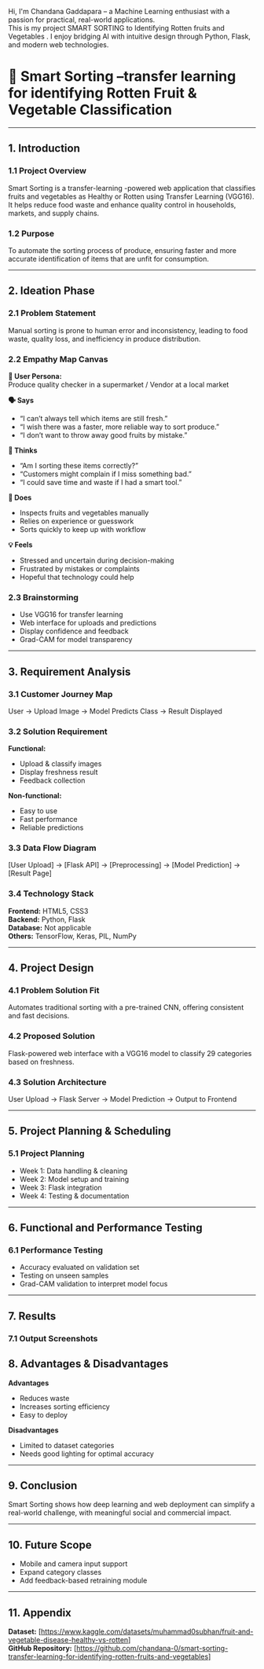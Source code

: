Hi, I'm Chandana Gaddapara  – a Machine Learning enthusiast with a passion for practical, real-world applications.  
This is my project SMART SORTING to Identifying Rotten fruits and Vegetables . 
I enjoy bridging AI with intuitive design through Python, Flask, and modern web technologies.

# 🚀 Smart Sorting –transfer learning for identifying Rotten Fruit & Vegetable Classification

---

## 1. Introduction

### 1.1 Project Overview  
Smart Sorting is a transfer-learning -powered web application that classifies fruits and vegetables as Healthy or Rotten using Transfer Learning (VGG16). It helps reduce food waste and enhance quality control in households, markets, and supply chains.

### 1.2 Purpose  
To automate the sorting process of produce, ensuring faster and more accurate identification of items that are unfit for consumption.

---

## 2. Ideation Phase

### 2.1 Problem Statement  
Manual sorting is prone to human error and inconsistency, leading to food waste, quality loss, and inefficiency in produce distribution.

### 2.2 Empathy Map Canvas  
**👤 User Persona:**  
Produce quality checker in a supermarket / Vendor at a local market

**🗣️ Says**  
- “I can’t always tell which items are still fresh.”  
- “I wish there was a faster, more reliable way to sort produce.”  
- “I don’t want to throw away good fruits by mistake.”

**💭 Thinks**  
- “Am I sorting these items correctly?”  
- “Customers might complain if I miss something bad.”  
- “I could save time and waste if I had a smart tool.”

**🤲 Does**  
- Inspects fruits and vegetables manually  
- Relies on experience or guesswork  
- Sorts quickly to keep up with workflow

**💡 Feels**  
- Stressed and uncertain during decision-making  
- Frustrated by mistakes or complaints  
- Hopeful that technology could help

### 2.3 Brainstorming  
- Use VGG16 for transfer learning  
- Web interface for uploads and predictions  
- Display confidence and feedback  
- Grad-CAM for model transparency

---

## 3. Requirement Analysis

### 3.1 Customer Journey Map  
User → Upload Image → Model Predicts Class → Result Displayed 

### 3.2 Solution Requirement  
**Functional:**  
- Upload & classify images  
- Display freshness result  
- Feedback collection

**Non-functional:**  
- Easy to use  
- Fast performance  
- Reliable predictions

### 3.3 Data Flow Diagram  
[User Upload] → [Flask API] → [Preprocessing] → [Model Prediction] → [Result Page]

### 3.4 Technology Stack  
**Frontend:** HTML5, CSS3  
**Backend:** Python, Flask  
**Database:** Not applicable  
**Others:** TensorFlow, Keras, PIL, NumPy

---

## 4. Project Design

### 4.1 Problem Solution Fit  
Automates traditional sorting with a pre-trained CNN, offering consistent and fast decisions.

### 4.2 Proposed Solution  
Flask-powered web interface with a VGG16 model to classify 29 categories based on freshness.

### 4.3 Solution Architecture  
User Upload → Flask Server → Model Prediction → Output to Frontend

---

## 5. Project Planning & Scheduling

### 5.1 Project Planning  
- Week 1: Data handling & cleaning  
- Week 2: Model setup and training  
- Week 3: Flask integration  
- Week 4: Testing & documentation

---

## 6. Functional and Performance Testing

### 6.1 Performance Testing  
- Accuracy evaluated on validation set  
- Testing on unseen samples  
- Grad-CAM validation to interpret model focus

---

## 7. Results

### 7.1 Output Screenshots  


## 8. Advantages & Disadvantages

**Advantages**  
- Reduces waste  
- Increases sorting efficiency  
- Easy to deploy

**Disadvantages**  
- Limited to dataset categories  
- Needs good lighting for optimal accuracy

---

## 9. Conclusion  
Smart Sorting shows how deep learning and web deployment can simplify a real-world challenge, with meaningful social and commercial impact.

---

## 10. Future Scope  
- Mobile and camera input support  
- Expand category classes  
- Add feedback-based retraining module

---

## 11. Appendix  

**Dataset:** [https://www.kaggle.com/datasets/muhammad0subhan/fruit-and-vegetable-disease-healthy-vs-rotten]  
**GitHub Repository:** [https://github.com/chandana-0/smart-sorting-transfer-learning-for-identifying-rotten-fruits-and-vegetables]  








